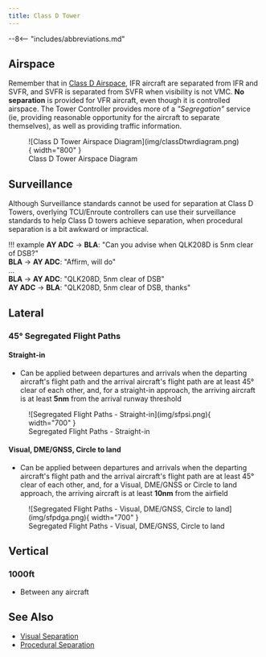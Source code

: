 ```yaml
---
title: Class D Tower
---
```


--8<-- "includes/abbreviations.md"

## Airspace
Remember that in [Class D Airspace](../../controller-skills/classofairspace), IFR aircraft are separated from IFR and SVFR, and SVFR is separated from SVFR when visibility is not VMC. **No separation** is provided for VFR aircraft, even though it is controlled airspace. The Tower Controller provides more of a *"Segregation"* service (ie, providing reasonable opportunity for the aircraft to separate themselves), as well as providing traffic information.

<figure markdown>
![Class D Tower Airspace Diagram](img/classDtwrdiagram.png){ width="800" }
  <figcaption>Class D Tower Airspace Diagram</figcaption>
</figure>

## Surveillance
Although Surveillance standards cannot be used for separation at Class D Towers, overlying TCU/Enroute controllers can use their surveillance standards to help Class D towers achieve separation, when procedural separation is a bit awkward or impractical.

!!! example
    <span class="hotline">**AY ADC** -> **BLA**</span>: "Can you advise when QLK208D is 5nm clear of DSB?"  
    <span class="hotline">**BLA** -> **AY ADC**</span>: "Affirm, will do"  
    ...  
    <span class="hotline">**BLA** -> **AY ADC**</span>: "QLK208D, 5nm clear of DSB"  
    <span class="hotline">**AY ADC** -> **BLA**</span>: "QLK208D, 5nm clear of DSB, thanks"

## Lateral

### 45° Segregated Flight Paths
#### Straight-in
- Can be applied between departures and arrivals when the departing aircraft's flight path and the arrival aircraft's flight path are at least 45° clear of each other, and, for a straight-in approach, the arriving aircraft is at least **5nm** from the arrival runway threshold

<figure markdown>
![Segregated Flight Paths - Straight-in](img/sfpsi.png){ width="700" }
  <figcaption>Segregated Flight Paths - Straight-in</figcaption>
</figure>

#### Visual, DME/GNSS, Circle to land
- Can be applied between departures and arrivals when the departing aircraft's flight path and the arrival aircraft's flight path are at least 45° clear of each other, and, for a Visual, DME/GNSS or Circle to land approach, the arriving aircraft is at least **10nm** from the airfield

<figure markdown>
![Segregated Flight Paths - Visual, DME/GNSS, Circle to land](img/sfpdga.png){ width="700" }
  <figcaption>Segregated Flight Paths - Visual, DME/GNSS, Circle to land</figcaption>
</figure>

## Vertical

### 1000ft
- Between any aircraft

## See Also
- [Visual Separation](../visual)  
- [Procedural Separation](../procedural)

